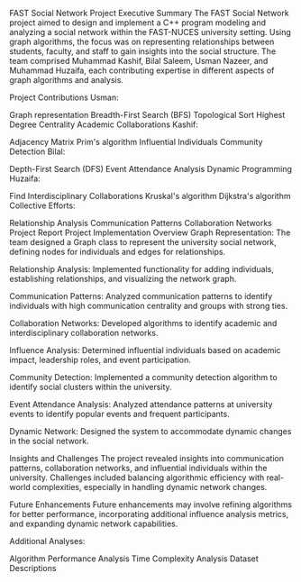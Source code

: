 FAST Social Network Project
Executive Summary
The FAST Social Network project aimed to design and implement a C++ program modeling and analyzing a social network within the FAST-NUCES university setting. Using graph algorithms, the focus was on representing relationships between students, faculty, and staff to gain insights into the social structure. The team comprised Muhammad Kashif, Bilal Saleem, Usman Nazeer, and Muhammad Huzaifa, each contributing expertise in different aspects of graph algorithms and analysis.

Project Contributions
Usman:

Graph representation
Breadth-First Search (BFS)
Topological Sort
Highest Degree Centrality
Academic Collaborations
Kashif:

Adjacency Matrix
Prim's algorithm
Influential Individuals
Community Detection
Bilal:

Depth-First Search (DFS)
Event Attendance Analysis
Dynamic Programming
Huzaifa:

Find Interdisciplinary Collaborations
Kruskal's algorithm
Dijkstra's algorithm
Collective Efforts:

Relationship Analysis
Communication Patterns
Collaboration Networks
Project Report
Project Implementation Overview
Graph Representation: The team designed a Graph class to represent the university social network, defining nodes for individuals and edges for relationships.

Relationship Analysis: Implemented functionality for adding individuals, establishing relationships, and visualizing the network graph.

Communication Patterns: Analyzed communication patterns to identify individuals with high communication centrality and groups with strong ties.

Collaboration Networks: Developed algorithms to identify academic and interdisciplinary collaboration networks.

Influence Analysis: Determined influential individuals based on academic impact, leadership roles, and event participation.

Community Detection: Implemented a community detection algorithm to identify social clusters within the university.

Event Attendance Analysis: Analyzed attendance patterns at university events to identify popular events and frequent participants.

Dynamic Network: Designed the system to accommodate dynamic changes in the social network.

Insights and Challenges
The project revealed insights into communication patterns, collaboration networks, and influential individuals within the university. Challenges included balancing algorithmic efficiency with real-world complexities, especially in handling dynamic network changes.

Future Enhancements
Future enhancements may involve refining algorithms for better performance, incorporating additional influence analysis metrics, and expanding dynamic network capabilities.

Additional Analyses:

Algorithm Performance Analysis
Time Complexity Analysis
Dataset Descriptions
